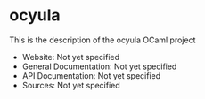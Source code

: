 



# ocyula

This is the description
of the ocyula OCaml project


* Website: Not yet specified
* General Documentation: Not yet specified
* API Documentation: Not yet specified
* Sources: Not yet specified
